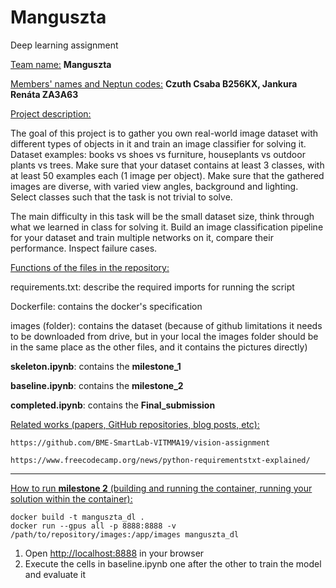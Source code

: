 # Manguszta
Deep learning assignment

<ins>Team name:</ins> **Manguszta** 

<ins>Members' names and Neptun codes:</ins> **Czuth Csaba B256KX, Jankura Renáta ZA3A63** 

<ins>Project description:  </ins>

The goal of this project is to gather you own real-world image dataset with different types of objects in it and train an image classifier for solving it. Dataset examples: books vs shoes vs furniture, houseplants vs outdoor plants vs trees. Make sure that your dataset contains at least 3 classes, with at least 50 examples each (1 image per object). Make sure that the gathered images are diverse, with varied view angles, background and lighting. Select classes such that the task is not trivial to solve.

The main difficulty in this task will be the small dataset size, think through what we learned in class for solving it. Build an image classification pipeline for your dataset and train multiple networks on it, compare their performance. Inspect failure cases.

<ins>Functions of the files in the repository:</ins>

requirements.txt: describe the required imports for running the script

Dockerfile: contains the docker's specification

images (folder): contains the dataset (because of github limitations it needs to be downloaded from drive, but in your local the images folder should be in the same place as the other files, and it contains the pictures directly)

**skeleton.ipynb**: contains the **milestone_1**

**baseline.ipynb**: contains the **milestone_2**

**completed.ipynb**: contains the **Final_submission**


<ins>Related works (papers, GitHub repositories, blog posts, etc):</ins>

    https://github.com/BME-SmartLab-VITMMA19/vision-assignment

    https://www.freecodecamp.org/news/python-requirementstxt-explained/

-------------------------------------------------------------------------

<ins>How to run **milestone 2** (building and running the container, running your solution within the container):</ins>

    docker build -t manguszta_dl .
    docker run --gpus all -p 8888:8888 -v /path/to/repository/images:/app/images manguszta_dl

    
1. Open [http://localhost:8888](http://localhost:8888) in your browser
2. Execute the cells in baseline.ipynb one after the other to train the model and evaluate it
